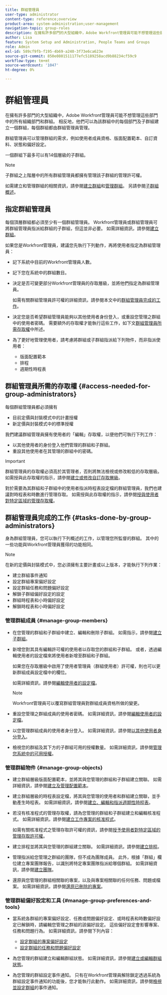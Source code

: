 ```yaml
---
title: 群組管理員
user-type: administrator
content-type: reference;overview
product-area: system-administration;user-management
navigation-topic: group-roles
description: 在擁有許多部門的大型組織中，Adobe Workfront管理員可能不想管理這些部門中的所有組織部門和群組。 相反地，他們可以為該群組中的每個部門及子群組建立一個群組，每個群組都由群組管理員管理。
author: Lisa
feature: System Setup and Administration, People Teams and Groups
role: Admin
exl-id: 589cf9fb-f195-4b69-a240-3f73e6ca623e
source-git-commit: 850e0801511177efc5189258acd9b88234cf59c9
workflow-type: tm+mt
source-wordcount: '1047'
ht-degree: 0%

---
```


# 群組管理員

<!-- Audited: 12/2023 -->

在擁有許多部門的大型組織中，Adobe Workfront管理員可能不想管理這些部門中的所有組織部門和群組。 相反地，他們可以為該群組中的每個部門及子群組建立一個群組，每個群組都由群組管理員管理。

群組管理員可以管理群組的需求，例如使用者成員資格、版面配置範本、自訂資料、狀態和偏好設定。

一個群組下最多可以有14個層級的子群組。

>[!NOTE]
>
>子群組之上階層中的所有群組管理員都擁有管理該子群組的管理許可權。

如需建立和管理群組的相關資訊，請參閱[建立群組](../../../administration-and-setup/manage-groups/create-and-manage-groups/create-a-group.md)和[管理群組](../../../administration-and-setup/manage-groups/create-and-manage-groups/manage-a-group.md)。 另請參閱[子群組概述](../../../administration-and-setup/manage-groups/groups-overview/subgroups.md)。

## 指定群組管理員

每個頂層群組都必須至少有一個群組管理員。 Workfront管理員或群組管理員可將群組管理員指派給群組的子群組，但這並非必要。 如需詳細資訊，請參閱[建立群組](../../../administration-and-setup/manage-groups/create-and-manage-groups/create-a-group.md)。

如果您是Workfront管理員，建議您先執行下列動作，再將使用者指定為群組管理員：

* 記下系統中目前的Workfront管理員人數。
* 記下您在系統中的群組數目。
* 決定是否可變更部分Workfront管理員的存取層級，並將他們指定為群組管理員。

  如需有關群組管理員許可權的詳細資訊，請參閱本文中的[群組管理員完成的工作](#tasks-done-by-group-administrators)。

* 決定您是否希望群組管理員能夠以其他使用者身份登入，或重設您管理之群組中的使用者密碼。 需要額外的存取權才能執行這些工作，如下文[群組管理員所需存取權](#access-needed-for-group-administrators)中所述。
* 為了更好地管理使用者，請考慮將群組或子群組指派給下列物件，而非指派使用者：

   * 版面配置範本
   * 排程
   * 週期性時程表

## 群組管理員所需的存取權 {#access-needed-for-group-administrators}

每個群組管理員都必須擁有

* 目前定價與封裝模式中的計畫授權
* 新定價與封裝模式中的標準授權

我們建議群組管理員擁有使用者的「編輯」存取權，以便他們可執行下列工作：

* 以其他使用者的身份登入他們管理的群組和子群組。
* 重設其他使用者在其管理的群組中的密碼。

>[!IMPORTANT]
>
>群組管理員的存取權必須高於其管理者，否則將無法檢視或修改較低的存取層級。
>如需授與此存取權的指示，請參閱[建立或修改自訂存取層級](../../../administration-and-setup/add-users/configure-and-grant-access/create-modify-access-levels.md)。

對於需要為其群組和子群組中的使用者指派時程表設定檔的群組管理員，我們也建議對時程表和時數進行管理存取。 如需授與此存取權的指示，請參閱[授與使用者對特定區域的管理存取權](../../../administration-and-setup/add-users/configure-and-grant-access/grant-users-admin-access-certain-areas.md)。

## 群組管理員完成的工作 {#tasks-done-by-group-administrators}

身為群組管理員，您可以執行下列概述的工作，以管理您所監督的群組。 其中的一些功能與Workfront管理員獲得的功能相同。

>[!NOTE]
>
>在新的定價與封裝模式中，您必須擁有主要計畫或以上版本，才能執行下列作業：
>
> * 建立群組事件通知
> * 設定群組專案偏好設定
> * 設定群組任務和問題偏好設定
> * 解鎖子群組偏好設定的設定
> * 群組時程表和小時偏好設定
> * 解鎖時程表和小時偏好設定

### 管理群組成員 {#manage-group-members}

* 在您管理的群組和子群組中建立、編輯和刪除子群組。 如需指示，請參閱[建立子群組](../../../administration-and-setup/manage-groups/create-and-manage-subgroups/create-a-subgroup.md)。
* 新增您對其具有編輯許可權的使用者以存取您的群組和子群組。 或者，透過編輯使用者的設定檔來將使用者新增至群組和子群組。

  如果您在存取層級中啟用了使用者管理員（群組使用者）許可權，則也可以更新群組成員設定檔中的欄位。

  如需詳細資訊，請參閱[編輯使用者的設定檔](../../../administration-and-setup/add-users/create-and-manage-users/edit-a-users-profile.md)。

  >[!NOTE]
  >
  >Workfront管理員可以覆寫群組管理員對群組成員資格所做的變更。

* 重設您管理之群組成員的使用者密碼。 如需詳細資訊，請參閱[編輯使用者的設定檔](../../../administration-and-setup/add-users/create-and-manage-users/edit-a-users-profile.md)。
* 以您管理群組成員的使用者身分登入。 如需詳細資訊，請參閱[以其他使用者身分登入](../../../administration-and-setup/add-users/create-and-manage-users/log-in-as-another-user.md)。
* 檢視您的群組及其下方的子群組可用的授權數量。 如需詳細資訊，請參閱[管理您系統中的可用授權](../../../administration-and-setup/get-started-wf-administration/manage-available-licenses-in-your-system.md)。

### 管理群組物件 {#manage-group-objects}

* 建立群組層級版面配置範本，並將其與您管理的群組和子群組建立關聯。 如需詳細資訊，請參閱[建立及管理配置範本](../../../administration-and-setup/customize-workfront/use-layout-templates/create-and-manage-layout-templates.md)。
* 建立群組層級的時程表設定檔，將其與您管理的使用者和群組建立關聯，並手動產生時程表。 如需詳細資訊，請參閱[建立、編輯和指派週期性時程表](../../../timesheets/create-and-manage-timesheets/create-timesheet-profiles.md)。
* 若沒有核准程式的管理存取權，請為您管理的群組和子群組建立和編輯核准程式。 如需詳細資訊，請參閱[建立工作專案的核准程式](../../../administration-and-setup/customize-workfront/configure-approval-milestone-processes/create-approval-processes.md)。

  如需有關核准程式之管理存取許可權的資訊，請參閱[授予使用者對特定區域的管理存取許可權](../../../administration-and-setup/add-users/configure-and-grant-access/grant-users-admin-access-certain-areas.md)。

* 建立排程並將其與您管理的群組建立關聯。 如需詳細資訊，請參閱[建立排程](../../../administration-and-setup/set-up-workfront/configure-timesheets-schedules/create-schedules.md)。
* 管理指派給您管理之群組的團隊，但不成為團隊成員。 此外，根據「群組」欄位建立專案團隊報告，以識別將特定專案團隊指派給哪個群組。 如需詳細資訊，請參閱[建立團隊](../../../people-teams-and-groups/create-and-manage-teams/create-a-team.md)。
* 還原與您管理的群組相關聯的專案，以及與專案相關聯的任何任務、問題或檔案。 如需詳細資訊，請參閱[還原已刪除的專案](../../../administration-and-setup/manage-workfront/manage-deleted-items/restore-deleted-items.md)。

### 管理群組偏好設定和工具 {#manage-group-preferences-and-tools}

* 當系統各群組的專案偏好設定、任務或問題偏好設定、或時程表和時數偏好設定已解鎖時，請編輯您管理之群組的該偏好設定。 這些偏好設定會影響專案、任務和問題行為。 如需詳細資訊，請參閱下列內容：

   * [設定群組的專案偏好設定](../../../administration-and-setup/manage-groups/create-and-manage-groups/configure-project-preferences-group.md)
   * [設定群組的任務和問題偏好設定](../../../administration-and-setup/manage-groups/create-and-manage-groups/configure-task-issue-preferences-group.md)

* 為您管理的群組建立和編輯群組狀態。 如需詳細資訊，請參閱[建立或編輯群組狀態](../../../administration-and-setup/manage-groups/manage-group-statuses/create-or-edit-a-group-status.md)。
* 為您管理的群組設定事件通知。 只有在Workfront管理員解除鎖定透過系統為群組設定事件通知的功能後，您才能執行此動作。 如需詳細資訊，請參閱[檢視並設定群組](../../../administration-and-setup/manage-groups/create-and-manage-groups/view-and-configure-event-notifications-group.md)的事件通知。
